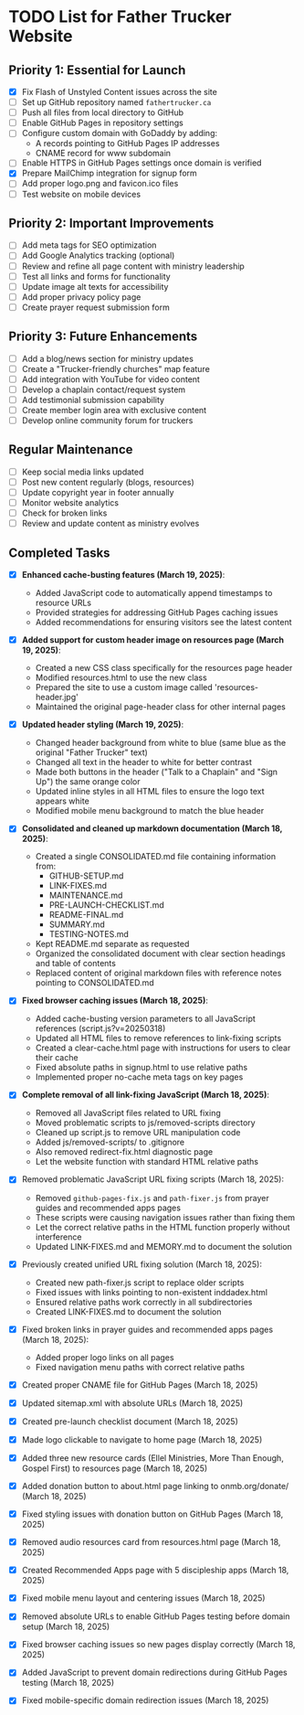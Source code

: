 # TODO List for Father Trucker Website

## Priority 1: Essential for Launch

- [x] Fix Flash of Unstyled Content issues across the site
- [ ] Set up GitHub repository named `fathertrucker.ca`
- [ ] Push all files from local directory to GitHub
- [ ] Enable GitHub Pages in repository settings
- [ ] Configure custom domain with GoDaddy by adding:
  - A records pointing to GitHub Pages IP addresses
  - CNAME record for www subdomain
- [ ] Enable HTTPS in GitHub Pages settings once domain is verified
- [x] Prepare MailChimp integration for signup form
- [ ] Add proper logo.png and favicon.ico files
- [ ] Test website on mobile devices

## Priority 2: Important Improvements

- [ ] Add meta tags for SEO optimization
- [ ] Add Google Analytics tracking (optional)
- [ ] Review and refine all page content with ministry leadership
- [ ] Test all links and forms for functionality
- [ ] Update image alt texts for accessibility
- [ ] Add proper privacy policy page
- [ ] Create prayer request submission form

## Priority 3: Future Enhancements

- [ ] Add a blog/news section for ministry updates
- [ ] Create a "Trucker-friendly churches" map feature
- [ ] Add integration with YouTube for video content
- [ ] Develop a chaplain contact/request system
- [ ] Add testimonial submission capability
- [ ] Create member login area with exclusive content
- [ ] Develop online community forum for truckers

## Regular Maintenance

- [ ] Keep social media links updated
- [ ] Post new content regularly (blogs, resources)
- [ ] Update copyright year in footer annually
- [ ] Monitor website analytics
- [ ] Check for broken links
- [ ] Review and update content as ministry evolves

## Completed Tasks
- [x] **Enhanced cache-busting features (March 19, 2025)**:
  - Added JavaScript code to automatically append timestamps to resource URLs
  - Provided strategies for addressing GitHub Pages caching issues
  - Added recommendations for ensuring visitors see the latest content

- [x] **Added support for custom header image on resources page (March 19, 2025)**:
  - Created a new CSS class specifically for the resources page header
  - Modified resources.html to use the new class
  - Prepared the site to use a custom image called 'resources-header.jpg'
  - Maintained the original page-header class for other internal pages

- [x] **Updated header styling (March 19, 2025)**:
  - Changed header background from white to blue (same blue as the original "Father Trucker" text)
  - Changed all text in the header to white for better contrast
  - Made both buttons in the header ("Talk to a Chaplain" and "Sign Up") the same orange color
  - Updated inline styles in all HTML files to ensure the logo text appears white
  - Modified mobile menu background to match the blue header
- [x] **Consolidated and cleaned up markdown documentation (March 18, 2025)**:
  - Created a single CONSOLIDATED.md file containing information from:
    - GITHUB-SETUP.md
    - LINK-FIXES.md
    - MAINTENANCE.md
    - PRE-LAUNCH-CHECKLIST.md
    - README-FINAL.md
    - SUMMARY.md
    - TESTING-NOTES.md
  - Kept README.md separate as requested
  - Organized the consolidated document with clear section headings and table of contents
  - Replaced content of original markdown files with reference notes pointing to CONSOLIDATED.md

- [x] **Fixed browser caching issues (March 18, 2025)**:
  - Added cache-busting version parameters to all JavaScript references (script.js?v=20250318)
  - Updated all HTML files to remove references to link-fixing scripts
  - Created a clear-cache.html page with instructions for users to clear their cache
  - Fixed absolute paths in signup.html to use relative paths
  - Implemented proper no-cache meta tags on key pages

- [x] **Complete removal of all link-fixing JavaScript (March 18, 2025)**:
  - Removed all JavaScript files related to URL fixing
  - Moved problematic scripts to js/removed-scripts directory
  - Cleaned up script.js to remove URL manipulation code
  - Added js/removed-scripts/ to .gitignore
  - Also removed redirect-fix.html diagnostic page
  - Let the website function with standard HTML relative paths

- [x] Removed problematic JavaScript URL fixing scripts (March 18, 2025):
  - Removed `github-pages-fix.js` and `path-fixer.js` from prayer guides and recommended apps pages
  - These scripts were causing navigation issues rather than fixing them
  - Let the correct relative paths in the HTML function properly without interference
  - Updated LINK-FIXES.md and MEMORY.md to document the solution

- [x] Previously created unified URL fixing solution (March 18, 2025):
  - Created new path-fixer.js script to replace older scripts
  - Fixed issues with links pointing to non-existent inddadex.html
  - Ensured relative paths work correctly in all subdirectories
  - Created LINK-FIXES.md to document the solution

- [x] Fixed broken links in prayer guides and recommended apps pages (March 18, 2025):
  - Added proper logo links on all pages
  - Fixed navigation menu paths with correct relative paths

- [x] Created proper CNAME file for GitHub Pages (March 18, 2025)
- [x] Updated sitemap.xml with absolute URLs (March 18, 2025)
- [x] Created pre-launch checklist document (March 18, 2025)
- [x] Made logo clickable to navigate to home page (March 18, 2025)
- [x] Added three new resource cards (Ellel Ministries, More Than Enough, Gospel First) to resources page (March 18, 2025)
- [x] Added donation button to about.html page linking to onmb.org/donate/ (March 18, 2025)
- [x] Fixed styling issues with donation button on GitHub Pages (March 18, 2025)
- [x] Removed audio resources card from resources.html page (March 18, 2025)
- [x] Created Recommended Apps page with 5 discipleship apps (March 18, 2025)
- [x] Fixed mobile menu layout and centering issues (March 18, 2025)
- [x] Removed absolute URLs to enable GitHub Pages testing before domain setup (March 18, 2025)
- [x] Fixed browser caching issues so new pages display correctly (March 18, 2025)
- [x] Added JavaScript to prevent domain redirections during GitHub Pages testing (March 18, 2025)
- [x] Fixed mobile-specific domain redirection issues (March 18, 2025)
